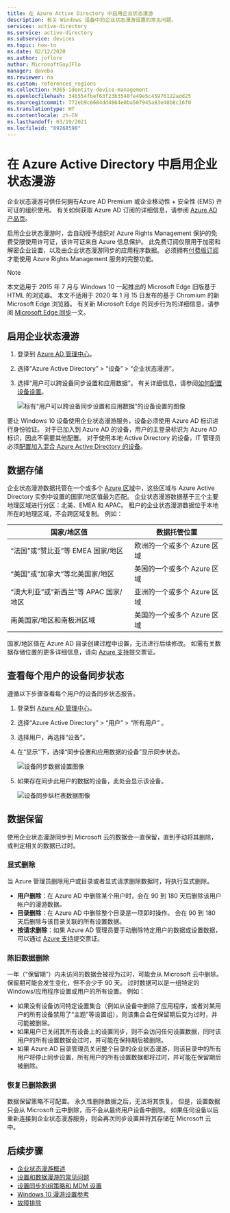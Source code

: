 ```yaml
---
title: 在 Azure Active Directory 中启用企业状态漫游
description: 有关 Windows 设备中的企业状态漫游设置的常见问题。
services: active-directory
ms.service: active-directory
ms.subservice: devices
ms.topic: how-to
ms.date: 02/12/2020
ms.author: joflore
author: MicrosoftGuyJFlo
manager: daveba
ms.reviewer: na
ms.custom: references_regions
ms.collection: M365-identity-device-management
ms.openlocfilehash: 34b554fbef63f23b3540fe49e5c45976122add25
ms.sourcegitcommit: 772eb9c6684dd4864e0ba507945a83e48b8c16f0
ms.translationtype: HT
ms.contentlocale: zh-CN
ms.lasthandoff: 03/19/2021
ms.locfileid: "89268598"
---
```

# <a name="enable-enterprise-state-roaming-in-azure-active-directory"></a>在 Azure Active Directory 中启用企业状态漫游

企业状态漫游可供任何拥有Azure AD Premium 或企业移动性 + 安全性 (EMS) 许可证的组织使用。 有关如何获取 Azure AD 订阅的详细信息，请参阅 [Azure AD 产品页](https://azure.microsoft.com/services/active-directory)。

启用企业状态漫游时，会自动授予组织对 Azure Rights Management 保护的免费受限使用许可证，该许可证来自 Azure 信息保护。 此免费订阅仅限用于加密和解密企业设置，以及由企业状态漫游同步的应用程序数据。 必须拥有[付费版订阅](https://azure.microsoft.com/pricing/details/information-protection/)才能使用 Azure Rights Management 服务的完整功能。

> [!NOTE]
> 本文适用于 2015 年 7 月与 Windows 10 一起推出的 Microsoft Edge 旧版基于 HTML 的浏览器。 本文不适用于 2020 年 1 月 15 日发布的基于 Chromium 的新 Microsoft Edge 浏览器。 有关新 Microsoft Edge 的同步行为的详细信息，请参阅 [Microsoft Edge 同步](/deployedge/microsoft-edge-enterprise-sync)一文。

## <a name="to-enable-enterprise-state-roaming"></a>启用企业状态漫游

1. 登录到 [Azure AD 管理中心](https://aad.portal.azure.com/)。
1. 选择“Azure Active Directory” > “设备” > “企业状态漫游”。
1. 选择“用户可以跨设备同步设置和应用数据”。 有关详细信息，请参阅[如何配置设备设置](./device-management-azure-portal.md)。
  
   ![标有“用户可以跨设备同步设置和应用数据”的设备设置的图像](./media/enterprise-state-roaming-enable/device-settings.png)
  
要让 Windows 10 设备使用企业状态漫游服务，设备必须使用 Azure AD 标识进行身份验证。 对于已加入到 Azure AD 的设备，用户的主登录标识为 Azure AD 标识，因此不需要其他配置。 对于使用本地 Active Directory 的设备，IT 管理员必须[配置加入混合 Azure Active Directory 的设备](./hybrid-azuread-join-plan.md)。 

## <a name="data-storage"></a>数据存储

企业状态漫游数据托管在一个或多个 [Azure 区域](https://azure.microsoft.com/regions/)中，这些区域与 Azure Active Directory 实例中设置的国家/地区值最为匹配。 企业状态漫游数据基于三个主要地理区域进行分区：北美、EMEA 和 APAC。 租户的企业状态漫游数据位于本地所在的地理区域，不会跨区域复制。  例如：

| 国家/地区值 | 数据托管位置 |
| -------------------- | ------------------------ |
| “法国”或“赞比亚”等 EMEA 国家/地区 | 欧洲的一个或多个 Azure 区域 |
| “美国”或“加拿大”等北美国家/地区 | 美国的一个或多个 Azure 区域 |
| “澳大利亚”或“新西兰”等 APAC 国家/地区 | 亚洲的一个或多个 Azure 区域 |
| 南美国家/地区和南极洲区域 | 美国的一个或多个 Azure 区域 |

国家/地区值在 Azure AD 目录创建过程中设置，无法进行后续修改。 如需有关数据存储位置的更多详细信息，请向 [Azure 支持](https://azure.microsoft.com/support/options/)提交票证。

## <a name="view-per-user-device-sync-status"></a>查看每个用户的设备同步状态

遵循以下步骤查看每个用户的设备同步状态报告。

1. 登录到 [Azure AD 管理中心](https://aad.portal.azure.com/)。
1. 选择“Azure Active Directory” > “用户” > “所有用户”  。
1. 选择用户，再选择“设备”。
1. 在“显示”下，选择“同步设置和应用数据的设备”显示同步状态。
  
   ![设备同步数据设置图像](./media/enterprise-state-roaming-enable/sync-status.png)
  
1. 如果存在同步此用户的数据的设备，此处会显示该设备。
  
   ![设备同步纵栏表数据图像](./media/enterprise-state-roaming-enable/device-status-row.png)

## <a name="data-retention"></a>数据保留

使用企业状态漫游同步到 Microsoft 云的数据会一直保留，直到手动将其删除，或判定相关的数据已过时。 

### <a name="explicit-deletion"></a>显式删除

当 Azure 管理员删除用户或目录或者显式请求删除数据时，将执行显式删除。

* **用户删除**：在 Azure AD 中删除某个用户时，会在 90 到 180 天后删除该用户帐户的漫游数据。 
* **目录删除**：在 Azure AD 中删除整个目录是一项即时操作。 会在 90 到 180 天后删除与该目录关联的所有设置数据。 
* **按请求删除**：如果 Azure AD 管理员要手动删除特定用户的数据或设置数据，可以通过 [Azure 支持](https://azure.microsoft.com/support/)提交票证。 

### <a name="stale-data-deletion"></a>陈旧数据删除

一年（“保留期”）内未访问的数据会被视为过时，可能会从 Microsoft 云中删除。 保留期可能会发生变化，但不会少于 90 天。 过时数据可以是一组特定的 Windows/应用程序设置或用户的所有设置。 例如：

* 如果没有设备访问特定设置集合（例如从设备中删除了应用程序，或者对某用户的所有设备禁用了“主题”等设置组），则该集合会在保留期后变为过时，并可能被删除。 
* 如果用户已关闭其所有设备上的设置同步，则不会访问任何设置数据，同时该用户的所有设置数据会过时，并可能在保持期后被删除。 
* 如果 Azure AD 目录管理员关闭整个目录的企业状态漫游，则该目录中的所有用户将停止同步设置，所有用户的所有设置数据都将过时，并可能在保留期后被删除。 

### <a name="deleted-data-recovery"></a>恢复已删除数据

数据保留策略不可配置。 永久性删除数据之后，无法将其恢复。 但是，设置数据只会从 Microsoft 云中删除，而不会从最终用户设备中删除。 如果任何设备以后重新连接到企业状态漫游服务，则会再次同步设置并将其存储在 Microsoft 云中。

## <a name="next-steps"></a>后续步骤

* [企业状态漫游概述](enterprise-state-roaming-overview.md)
* [设置和数据漫游的常见问题](enterprise-state-roaming-faqs.md)
* [设置同步的组策略和 MDM 设置](enterprise-state-roaming-group-policy-settings.md)
* [Windows 10 漫游设置参考](enterprise-state-roaming-windows-settings-reference.md)
* [故障排除](enterprise-state-roaming-troubleshooting.md)